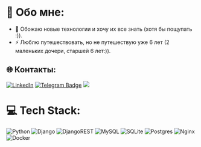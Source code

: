 # 💫 Обо мне:  
- :seedling: Обожаю новые технологии и хочу их все знать (хотя бы пощупать :)).
- :zap: Люблю путешествовать, но не путешествую уже 6 лет (2 маленьких дочери, старшей 6 лет:)).


## 🌐 Контакты:
[![LinkedIn](https://img.shields.io/badge/LinkedIn-%230077B5.svg?style=for-the-badge&logo=linkedin&logoColor=white)](https://linkedin.com/in/kamanin227) 
[![Telegram Badge](https://img.shields.io/badge/-Telegram-blue?style=for-the-badge&logo=Telegram&logoColor=white)](https://t.me/Yohimbe25)
<a href="mailto:brunotacca@gmail.com?subject=Olá%20Bruno%20Tacca"><img src="https://img.shields.io/badge/gmail-%23D14836.svg?&style=for-the-badge&logo=gmail&logoColor=white" /></a>&nbsp;&nbsp;&nbsp;&nbsp;

# 💻 Tech Stack:
![Python](https://img.shields.io/badge/python-3670A0?style=for-the-badge&logo=python&logoColor=ffdd54) ![Django](https://img.shields.io/badge/django-%23092E20.svg?style=for-the-badge&logo=django&logoColor=white) ![DjangoREST](https://img.shields.io/badge/DJANGO-REST-ff1709?style=for-the-badge&logo=django&logoColor=white&color=ff1709&labelColor=gray) ![MySQL](https://img.shields.io/badge/mysql-%2300f.svg?style=for-the-badge&logo=mysql&logoColor=white) ![SQLite](https://img.shields.io/badge/sqlite-%2307405e.svg?style=for-the-badge&logo=sqlite&logoColor=white) ![Postgres](https://img.shields.io/badge/postgres-%23316192.svg?style=for-the-badge&logo=postgresql&logoColor=white) ![Nginx](https://img.shields.io/badge/nginx-%23009639.svg?style=for-the-badge&logo=nginx&logoColor=white) ![Docker](https://img.shields.io/badge/docker-%230db7ed.svg?style=for-the-badge&logo=docker&logoColor=white)
